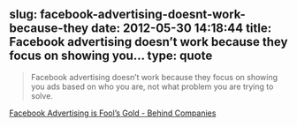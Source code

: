 slug: facebook-advertising-doesnt-work-because-they
date: 2012-05-30 14:18:44
title: Facebook advertising doesn’t work because they focus on showing you...
type: quote
---

> Facebook advertising doesn’t work because they focus on showing you ads based on who you are, not what problem you are trying to solve.

[Facebook Advertising is Fool’s Gold - Behind Companies](http://behindcompanies.com/2012/05/facebook-fools-gold/)
